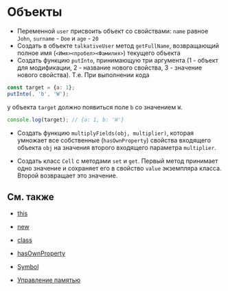 # Объекты 

- Переменной `user` присвоить объект со свойствами: `name` равное `John`, `surname` - `Doe` и `age` - `20`
- Создать в объекте `talkativeUser` метод `getFullName`, возвращающий полное имя (`<Имя><пробел><Фамилия>`) текущего объекта
- Создать функцию `putInto`, принимающую три аргумента (1 - объект для модификации, 2 - название нового свойства, 3 - значение нового свойства). Т.е. При выполнении кода 
```js
const target = {a: 1};
putInto(, 'b', 'W');
```
у объекта `target` должно появиться поле `b` со значением `W`.
```js
console.log(target); // {a: 1, b: 'W'}
```
- Создать функцию `multiplyFields(obj, multiplier)`, которая умножает все собственные (`hasOwnProperty`) свойства входящего объекта `obj` на значения второго входящего параметра `multiplier`.

- Создать класс `Cell` с методами `set` и `get`. Первый метод принимает одно значение и сохраняет его в свойство `value` экземпляра класса. Второй возвращает это значение.

## См. также

- [this](https://developer.mozilla.org/ru/docs/Web/JavaScript/Reference/Operators/this)

- [new](https://developer.mozilla.org/ru/docs/Web/JavaScript/Reference/Operators/new)

- [class](https://developer.mozilla.org/ru/docs/Web/JavaScript/Reference/Statements/class)

- [hasOwnProperty](https://developer.mozilla.org/ru/docs/Web/JavaScript/Reference/Global_Objects/Object/hasOwnProperty)

- [Symbol](https://developer.mozilla.org/ru/docs/Web/JavaScript/Reference/Global_Objects/Symbol)

- [Управление памятью](https://developer.mozilla.org/ru/docs/Web/JavaScript/Memory_Management)